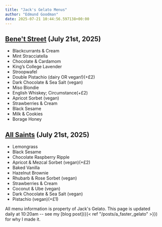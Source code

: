 ```yaml
---
title: "Jack's Gelato Menus"
author: "Edmund Goodman"
date: 2025-07-21 10:44:56.597138+00:00
---
```


## [Bene't Street](https://www.jacksgelato.com/bene-t-street-menu) (July 21st, 2025)

- Blackcurrants & Cream
- Mint Stracciatella
- Chocolate & Cardamom
- King’s College Lavender
- Stroopwafel
- Double Pistachio (dairy OR vegan!)(+£2)
- Dark Chocolate & Sea Salt  (vegan)
- Miso Blondie
- English Whiskey; Circumstance(+£2)
- Apricot Sorbet (vegan)
- Strawberries & Cream
- Black Sesame
- Milk & Cookies
- Borage Honey


## [All Saints](https://www.jacksgelato.com/all-saints-menu) (July 21st, 2025)

- Lemongrass
- Black Sesame
- Chocolate Raspberry Ripple
- Apricot & Mezcal Sorbet (vegan)(+£2)
- Baked Vanilla
- Hazelnut Brownie
- Rhubarb & Rose Sorbet (vegan)
- Strawberries & Cream
- Coconut & Ube (vegan)
- Dark Chocolate & Sea Salt (vegan)
- Pistachio (vegan)(+£1)

All menu information is property of Jack's Gelato. This page is
updated daily at 10:20am -- see my
[blog post]({{< ref "/posts/a_faster_gelato" >}}) for why I made it.
